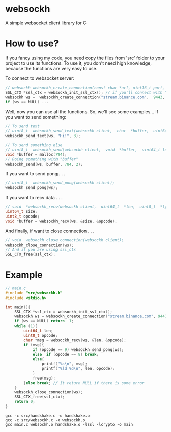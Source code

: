 # websockh
A simple websocket client library for C

# How to use?
If you fancy using my code, you need copy the files from 'src' folder to your project to use its functions. To use it, you don't need high knowledge, because the functions are very easy to use.

To connect to websocket server:
```C
// websockh websockh_create_connection(const char *url, uint16_t port, const char *path, SSL_CTX *ssl_ctx);
SSL_CTX *ssl_ctx = websockh_init_ssl_ctx(); // if you'll connect with "wss", you must set ssl_ctx param with some SSL_CTX*, else, NULL
websockh ws =  websockh_create_connection("stream.binance.com",  9443,  "/ws/btcusdt@trade",  ssl_ctx);
if (ws == NULL) ...
```
Well, now you can use all the functions. So, we'll see some examples... If you want to send something:
```C
// To send text
// uint8_t  websockh_send_text(websockh client,  char  *buffer,  uint64_t len);
websockh_send_text(ws, "Hi!", 3);

// To send something else
// uint8_t  websockh_send(websockh client,  void  *buffer,  uint64_t len,  uint8_t opcode);
void *buffer = malloc(784);
// Doing something with "buffer"
websockh_send(ws, buffer, 784, 2);
```
If you want to send pong . . .
```C
// uint8_t  websockh_send_pong(websockh client);
websockh_send_pong(ws);
```
If you want to recv data . . .
```C
// void  *websockh_recv(websockh client,  uint64_t  *len,  uint8_t  *type_data);
uint64_t size;
uint8_t opcode;
void *buffer = websockh_recv(ws, &size, &opcode);
```
And finally, if want to close connection . . .
```C
// void  websockh_close_connection(websockh client);
websockh_close_connection(ws);
// And if you are using ssl_ctx
SSL_CTX_free(ssl_ctx);
```
# Example
```C
// main.c
#include "src/websockh.h"
#include <stdio.h>

int main(){
	SSL_CTX *ssl_ctx = websockh_init_ssl_ctx();
	websockh ws = websockh_create_connection("stream.binance.com", 9443, "/ws/btcusdt@trade", ssl_ctx);
	if (ws == NULL) return  1;
	while (1){
		uint64_t len;
		uint8_t opcode;
		char *msg = websockh_recv(ws, &len, &opcode);
		if (msg){
			if (opcode == 9) websockh_send_pong(ws);
			else  if (opcode == 8) break;
			else{
				printf("%s\n", msg);
				printf("%ld %d\n", len, opcode);
			}
			free(msg);
		}else break; // It return NULL if there is some error
	}
	websockh_close_connection(ws);
	SSL_CTX_free(ssl_ctx);
	return 0;
}
```
```
gcc -c src/handshake.c -o handshake.o
gcc -c src/websockh.c -o websockh.o
gcc main.c websockh.o handshake.o -lssl -lcrypto -o main
```

